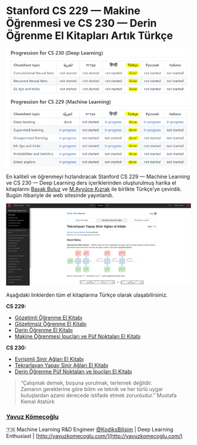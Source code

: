 # Stanford CS 229 — Makine Öğrenmesi ve CS 230 — Derin Öğrenme El Kitapları Artık Türkçe

![](translate-processing-status.png)

En kaliteli ve öğrenmeyi hızlandıracak Stanford CS 229 — Machine Learning ve CS
230 — Deep Learning ders içeriklerinden oluşturulmuş harika el kitaplarını
[Başak Buluz](https://www.linkedin.com/in/basak-buluz-62800088/) ve [M.Ayyüce
Kızrak](https://www.linkedin.com/in/merve-ayyuce-kizrak/) ile birlikte Türkçe’ye
çevirdik.<br> Bugün itibariyle de web sitesinde yayınlandı.

![](cs229-ss.png)

Aşağıdaki linklerden tüm el kitaplarına Türkçe olarak ulaşabilirsiniz.

**CS 229:**

* [Gözetimli Öğrenme El
Kitabı](https://stanford.edu/~shervine/l/tr/teaching/cs-229/cheatsheet-supervised-learning)
* [Gözetimsiz Öğrenme El
Kitabı](https://stanford.edu/~shervine/l/tr/teaching/cs-229/cheatsheet-unsupervised-learning)
* [Derin Öğrenme El
Kitabı](https://stanford.edu/~shervine/l/tr/teaching/cs-229/cheatsheet-deep-learning)
* [Makine Öğrenmesi İpuçları ve Püf Noktaları El
Kitabı](https://stanford.edu/~shervine/l/tr/teaching/cs-229/cheatsheet-machine-learning-tips-and-tricks)

**CS 230:**

* [Evrişimli Sinir Ağları El
Kitabı](https://stanford.edu/~shervine/l/tr/teaching/cs-230/cheatsheet-convolutional-neural-networks)
* [Tekrarlayan Yapay Sinir Ağları El
Kitabı](https://stanford.edu/~shervine/l/tr/teaching/cs-230/cheatsheet-recurrent-neural-networks)
* [Derin Öğrenme Püf Noktaları ve İpuçları El
Kitabı](https://stanford.edu/~shervine/l/tr/teaching/cs-230/cheatsheet-deep-learning-tips-and-tricks)

> “Çalışmak demek, boşuna yorulmak, terlemek değildir.<br> Zamanın gereklerine
> göre bilim ve teknik ve her türlü uygar buluşlardan azami derecede istifade
etmek zorunludur.” Mustafa Kemal Atatürk

### [Yavuz Kömeçoğlu](https://medium.com/@komecoglu.yavuz)

🇹🇷 Machine Learning R&D Engineer
[@KodiksBilisim](http://twitter.com/KodiksBilisim) | Deep Learning Enthusiast |
[http://yavuzkomecoglu.com/](http://yavuzkomecoglu.com/)

